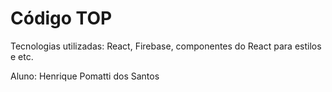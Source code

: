 # Código TOP

Tecnologias utilizadas: React, Firebase, componentes do React para estilos e etc.

Aluno: Henrique Pomatti dos Santos
